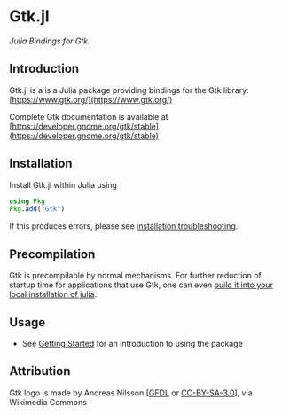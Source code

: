 # Gtk.jl

*Julia Bindings for Gtk.*

## Introduction

Gtk.jl is a is a Julia package providing bindings for the Gtk library: [https://www.gtk.org/](https://www.gtk.org/)

Complete Gtk documentation is available at [https://developer.gnome.org/gtk/stable](https://developer.gnome.org/gtk/stable)

## Installation

Install Gtk.jl within Julia using

```julia
using Pkg
Pkg.add("Gtk")
```

If this produces errors, please see [installation troubleshooting](doc/installation.md).

## Precompilation

Gtk is precompilable by normal mechanisms. For further reduction of startup time for applications that use Gtk, one can even [build it into your local installation of julia](doc/precompilation.md).

## Usage

  * See [Getting Started](@ref) for an introduction to using the package

## Attribution

Gtk logo is made by Andreas Nilsson [[GFDL](https://www.gnu.org/copyleft/fdl.html) or [CC-BY-SA-3.0](https://creativecommons.org/licenses/by-sa/3.0/)], via Wikimedia Commons
